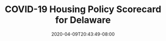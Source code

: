 ---
title: "COVID-19 Housing Policy Scorecard for Delaware"
date: 2020-04-09T20:43:49-08:00
layout: single
type: covid-policy-rankings
state_abbrev: de # use state abbreviation.
state_title: Delaware
photoCredit:
hasSubnav: true
socialDescription: COVID-19 Housing Policy Scorecard for Delaware
description: See how Delaware ranks in our nationwide scorecard of housing policies in response to COVID-19.
url: /covid-policy-scorecard/de
aliases:
    - /covid-policy-scorecard/de
    - /covid-policy-scorecard/delaware
    - /es/covid-policy-scorecard/de
    - /es/covid-policy-scorecard/delaware
---